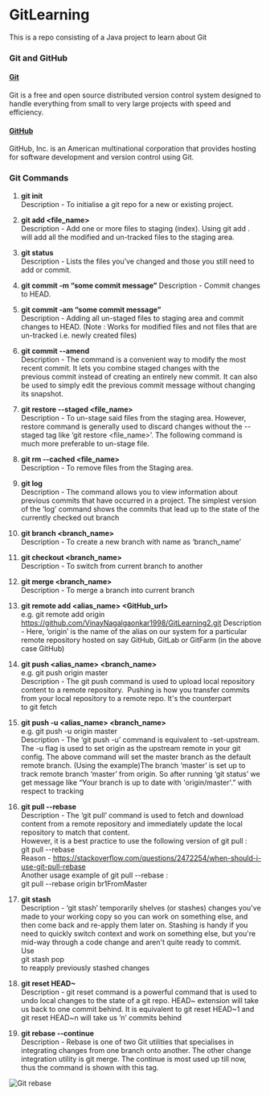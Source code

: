 # GitLearning
This is a repo consisting of a Java project to learn about Git 

### Git and GitHub

#### <u>Git</u>
Git is a free and open source distributed version control system designed to 
handle everything from small to very large projects with speed and efficiency.

#### <u>GitHub</u>
GitHub, Inc. is an American multinational corporation that provides hosting 
for software development and version control using Git.

### Git Commands

1. **git init**   
Description - To initialise a git repo for a new or existing project.

2. **git add <file_name>**  
Description - Add one or more files to staging (index). Using git add . will add all the modified 
and un-tracked files to the staging area.

3. **git status**  
Description - Lists the files you’ve changed and those you still need to add or commit.

4. **git commit -m “some commit message”** 
Description - Commit changes to HEAD.

5. **git commit -am “some commit message”**  
Description - Adding all un-staged files to staging area and commit changes to HEAD.
(Note : Works for modified files and not files that are un-tracked i.e. newly created files)

6. **git commit --amend**  
Description - The command is a convenient way to modify the most recent commit. It lets you combine 
staged changes with the previous commit instead of creating an entirely new commit. 
It can also be used to simply edit the previous commit message without changing its snapshot.

7. **git restore --staged <file_name>**   
Description - To un-stage said files from the staging area. However, restore command is generally used 
to discard changes without the --staged tag like ‘git restore <file_name>’. The following 
command is much more preferable to un-stage file.
    
8. **git rm --cached <file_name>**  
Description - To remove files from the Staging area.

9. **git log**  
Description - The command allows you to view information about previous commits that have occurred in a project. 
The simplest version of the ‘log’ command shows the commits that lead up to the state of the 
currently checked out branch

10. **git branch <branch_name>**  
Description - To create a new branch with name as ‘branch_name’

11. **git checkout <branch_name>**  
Description - To switch from current branch to another 

12. **git merge <branch_name>**  
Description - To merge a branch into current branch

13. **git remote add <alias_name> <GitHub_url>**  
e.g. git remote add origin https://github.com/VinayNagalgaonkar1998/GitLearning2.git
Description - Here, ‘origin’ is the name of the alias on our system for a particular remote repository hosted on 
say GitHub, GitLab or GitFarm (in the above case GitHub)

14. **git push <alias_name> <branch_name>**  
e.g. git push origin master   
Description - The git push command is used to upload local repository content to a remote repository. 
Pushing is how you transfer commits from your local repository to a remote repo. It's the 
counterpart to git fetch

15. **git push -u <alias_name> <branch_name>**  
e.g. git push -u origin master   
Description - The ‘git push -u’ command is equivalent to -set-upstream. The -u flag is used to set origin 
as the upstream remote in your git config. The above command will set the master branch as 
the default remote branch. (Using the example)The branch ‘master’ is set up to track remote 
branch ‘master’ from origin. So after running ‘git status’ we get message like 
“Your branch is up to date with 'origin/master'.” with respect to tracking

16. **git pull --rebase**  
Description - The ‘git pull’ command is used to fetch and download content from a remote repository and 
immediately update the local repository to match that content.   
However, it is a best practice to use the following version of git pull :  
git pull --rebase  
Reason - https://stackoverflow.com/questions/2472254/when-should-i-use-git-pull-rebase  
Another usage example of git pull --rebase :  
git pull --rebase origin br1FromMaster 

17. **git stash**  
Description - ‘git stash’ temporarily shelves (or stashes) changes you've made to your working copy so 
you can work on something else, and then come back and re-apply them later on. Stashing is handy 
if you need to quickly switch context and work on something else, but you're mid-way through a 
code change and aren't quite ready to commit.  
Use  
git stash pop  
to reapply previously stashed changes

18. **git reset HEAD~**  
Description - git reset command is a powerful command that is used to undo local changes to the state 
of a git repo. HEAD~ extension will take us back to one commit behind. It is equivalent to 
git reset HEAD\~1 and git reset HEAD\~n will take us ’n’ commits behind 

19. **git rebase --continue**  
Description - Rebase is one of two Git utilities that specialises in integrating changes from one 
branch onto another. The other change integration utility is git merge. The continue is most used up 
till now, thus the command is shown with this tag.

![Git rebase](https://drive.google.com/uc?id=1PlKgGESNMLEAiavBSoTS7GJhG4oaN0uz)